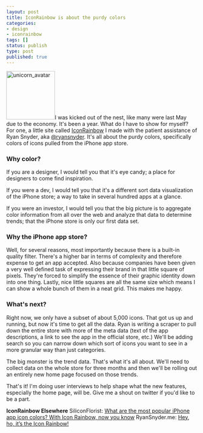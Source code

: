 ```yaml
---
layout: post
title: IconRainbow is about the purdy colors
categories:
- design
- iconrainbow
tags: []
status: publish
type: post
published: true
---
```

<img src="http://skinnywhitegirl.com/blog/wp-content/uploads/2010/05/unicorn_avatar.gif" alt="unicorn_avatar" title="unicorn_avatar" width="128" height="128" class="alignleft size-full wp-image-44" />I was kicked out of the nest, like many were last May due to the economy. It's been a year. What do I have to show for myself? For one, a little site called <a href="http://iconrainbow.com">IconRainbow</a> I made with the patient assistance of Ryan Snyder, aka <a href="http://twitter.com/ryansnyder">@ryansnyder</a>. It's all about the purdy colors, specifically colors of icons pulled from the iPhone app store.

<h3>Why color?</h3>

If you are a designer, I would tell you that it's eye candy; a place for designers to come find inspiration.

If you were a dev, I would tell you that it's a different sort data visualization of the iPhone store; a way to take in several hundred apps at a glance.

If you were an investor, I would tell you that the big picture is to aggregate color information from all over the web and analyze that data to determine trends; that the iPhone store is only our first data set.

<h3>Why the iPhone app store?</h3>

Well, for several reasons, most importantly because there is a built-in quality filter. There's a higher bar in terms of complexity and therefore expense to get an app accepted. Also because companies have been given a very well defined task of expressing their brand in that little square of pixels. They're forced to simplify the essence of their graphic identity down into one thing. Lastly, nice little squares are all the same size which means I can show a whole bunch of them in a neat grid. This makes me happy.

<h3>What's next?</h3>

Right now, we only have a subset of about 5,000 icons. That got us up and running, but now it's time to get all the data. Ryan is writing a scraper to pull down the entire store with more of the meta data (text of the app descriptions, a link to see the app in the official store, etc.) We'll be adding search so you can narrow down which sort of icons you want to see in a more granular way than just categories.

The big monster is the trend data. That's what it's all about. We'll need to collect data on the whole store for three months and then we'll be rolling out an entirely new home page focused on those trends.

That's it! I'm doing user interviews to help shape what the new features, especially the home page, will be. Give me a shout on twitter if you'd like to be a part.

<strong>IconRainbow Elsewhere</strong>
SiliconFlorist: <a href="http://siliconflorist.com/2010/05/11/popular-iphone-app-icon-colors-icon-rainbow/">What are the most popular iPhone app icon colors? With Icon Rainbow, now you know</a>
RyanSnyder.me: <a href="http://ryansnyder.me/tagged/iconrainbow">Hey, ho, it’s the Icon Rainbow!</a>
